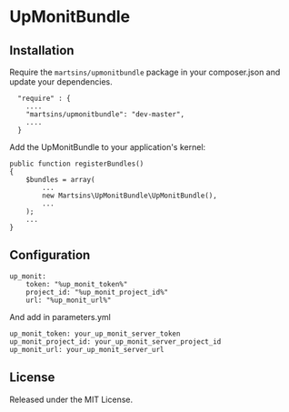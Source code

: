 # UpMonitBundle

## Installation

Require the `martsins/upmonitbundle` package in your composer.json and update your dependencies.

      "require" : {
        ....
        "martsins/upmonitbundle": "dev-master",
        ....
      }

Add the UpMonitBundle to your application's kernel:

    public function registerBundles()
    {
        $bundles = array(
            ...
            new Martsins\UpMonitBundle\UpMonitBundle(),
            ...
        );
        ...
    }

## Configuration

    up_monit:
        token: "%up_monit_token%"
        project_id: "%up_monit_project_id%"
        url: "%up_monit_url%"

And add in parameters.yml

    up_monit_token: your_up_monit_server_token
    up_monit_project_id: your_up_monit_server_project_id
    up_monit_url: your_up_monit_server_url

## License

Released under the MIT License.
